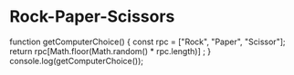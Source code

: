 # Rock-Paper-Scissors
function getComputerChoice() {
    const rpc = ["Rock", "Paper", "Scissor"];
    return  rpc[Math.floor(Math.random() * rpc.length)] ;
}
console.log(getComputerChoice());
